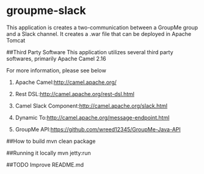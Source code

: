 # groupme-slack

This application is creates a two-communication between a GroupMe group and a Slack channel.
It creates a .war file that can be deployed in Apache Tomcat


##Third Party Software
This application utilizes several third party softwares, primarily Apache Camel 2.16

For more information, please see below
 
1. Apache Camel:http://camel.apache.org/

  1. Rest DSL:http://camel.apache.org/rest-dsl.html

  2. Camel Slack Component:http://camel.apache.org/slack.html

  3. Dynamic To:http://camel.apache.org/message-endpoint.html

2. GroupMe API:https://github.com/wreed12345/GroupMe-Java-API

##How to build
	mvn clean package

##Running it locally
	mvn jetty:run
	
##TODO
	Improve README.md 
